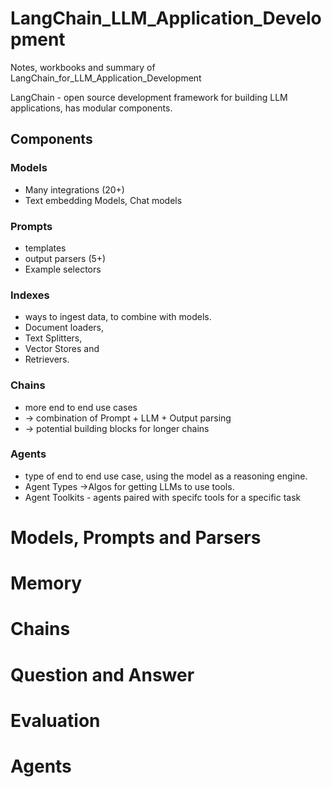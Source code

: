 # LangChain_LLM_Application_Development
Notes, workbooks and summary of LangChain_for_LLM_Application_Development

LangChain - open source development framework for building LLM applications,
has modular components.

## Components

### Models
- Many integrations (20+)
- Text embedding Models, Chat models

### Prompts
- templates
- output parsers (5+)
- Example selectors

### Indexes 
- ways to ingest data, to combine with models.
- Document loaders,
- Text Splitters,
- Vector Stores and
- Retrievers.
### Chains 
- more end to end use cases
- -> combination of Prompt + LLM + Output parsing
- -> potential building blocks for longer chains
### Agents
- type of end to end use case, using the model as a reasoning engine.
- Agent Types ->Algos for getting LLMs to use tools.
- Agent Toolkits - agents paired with specifc tools for a specific task


# Models, Prompts and Parsers


# Memory


# Chains


# Question and Answer


# Evaluation 


# Agents
